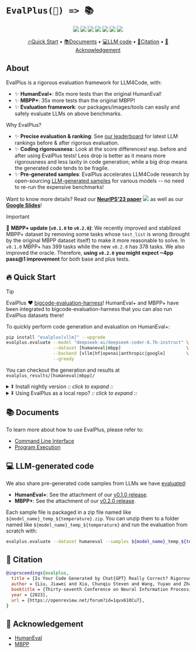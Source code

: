 # `EvalPlus(📖) => 📚`

<p align="center">
    <a href="https://evalplus.github.io/leaderboard.html"><img src="https://img.shields.io/badge/%F0%9F%8F%86-leaderboard-8A2BE2"></a>
    <a href="https://openreview.net/forum?id=1qvx610Cu7"><img src="https://img.shields.io/badge/Paper-NeurIPS'23-a55fed.svg"></a>
    <a href="https://huggingface.co/evalplus/"><img src="https://img.shields.io/badge/🤗%20Hugging%20Face-evalplus-%23ff8811.svg"></a>
    <a href="https://pypi.org/project/evalplus/"><img src="https://img.shields.io/pypi/v/evalplus?color=g"></a>
    <a href="https://pepy.tech/project/evalplus"><img src="https://static.pepy.tech/badge/evalplus"></a>
    <a href="https://hub.docker.com/r/ganler/evalplus" title="Docker"><img src="https://img.shields.io/docker/image-size/ganler/evalplus"></a>
    <a href="https://github.com/evalplus/evalplus/blob/master/LICENSE"><img src="https://img.shields.io/pypi/l/evalplus"></a>
</p>

<p align="center">
    <a href="#-quick-start">🔥Quick Start</a> •
    <a href="#-documents">📚Documents</a> •
    <a href="#-llm-generated-code">💻LLM code</a> •
    <a href="#-citation">📜Citation</a> •
    <a href="#-acknowledgement">🙏Acknowledgement</a>
</p>

## About

EvalPlus is a rigorous evaluation framework for LLM4Code, with:

- ✨ **HumanEval+**: 80x more tests than the original HumanEval!
- ✨ **MBPP+**: 35x more tests than the original MBPP!
- ✨ **Evaluation framework**: our packages/images/tools can easily and safely evaluate LLMs on above benchmarks.

Why EvalPlus?

- ✨ **Precise evaluation & ranking**: See [our leaderboard](https://evalplus.github.io/leaderboard.html) for latest LLM rankings before & after rigorous evaluation.
- ✨ **Coding rigorousness**: Look at the score differences! esp. before and after using EvalPlus tests! Less drop is better as it means more rigorousness and less laxity in code generation; while a big drop means the generated code tends to be fragile.
- ✨ **Pre-generated samples**: EvalPlus accelerates LLM4Code research by open-sourcing [LLM-generated samples](#-LLM-generated-code) for various models -- no need to re-run the expensive benchmarks!

Want to know more details? Read our [**NeurIPS'23 paper**](https://openreview.net/forum?id=1qvx610Cu7) [![](https://img.shields.io/badge/Paper-NeurIPS'23-a55fed.svg)](https://openreview.net/forum?id=1qvx610Cu7) as well as our [**Google Slides**](https://docs.google.com/presentation/d/1eTxzUQG9uHaU13BGhrqm4wH5NmMZiM3nI0ezKlODxKs)!

> [!Important]
>
> 🚧 **MBPP+ update (`v0.1.0` to `v0.2.0`)**:
> We recently improved and stablized MBPP+ dataset by removing some tasks whose `test_list` is wrong (brought by the original MBPP dataset itself) to make it more reasonable to solve.
> In `v0.1.0` MBPP+ has 399 tasks while the new `v0.2.0` has 378 tasks.
> We also improved the oracle. Therefore, **using `v0.2.0` you might expect ~4pp pass@1 improvement** for both base and plus tests.

## 🔥 Quick Start

> [!Tip]
>
> EvalPlus ❤️ [bigcode-evaluation-harness](https://github.com/bigcode-project/bigcode-evaluation-harness)!
> HumanEval+ and MBPP+ have been integrated to bigcode-evaluation-harness that you can also run EvalPlus datasets there!

To quickly perform code generation and evaluation on HumanEval+:

```bash
pip install "evalplus[vllm]" --upgrade
evalplus.evaluate --model "deepseek-ai/deepseek-coder-6.7b-instruct" \
                  --dataset [humaneval|mbpp]                         \
                  --backend [vllm|hf|openai|anthropic|google]        \
                  --greedy
```

You can checkout the generation and results at `evalplus_results/[humaneval|mbpp]/`

<details><summary>⏬ Install nightly version <i>:: click to expand ::</i></summary>
<div>

```bash
pip install --upgrade "git+https://github.com/evalplus/evalplus.git"                     # without vLLM
pip install --upgrade "evalplus[vllm] @ git+https://github.com/evalplus/evalplus@master" # with vLLM
```

</div>
</details>

<details><summary>⏬ Using EvalPlus as a local repo? <i>:: click to expand ::</i></summary>
<div>

```bash
git clone https://github.com/evalplus/evalplus.git
cd evalplus
export PYTHONPATH=$PYTHONPATH:$(pwd)
pip install -r requirements.txt
```

</div>
</details>

## 📚 Documents

To learn more about how to use EvalPlus, please refer to:

- [Command Line Interface](./docs/cli.md)
- [Program Execution](./docs/execution.md)

## 💻 LLM-generated code

We also share pre-generated code samples from LLMs we have [evaluated](https://evalplus.github.io/leaderboard.html):

- **HumanEval+**: See the attachment of our [v0.1.0 release](https://github.com/evalplus/evalplus/releases/tag/v0.1.0).
- **MBPP+**: See the attachment of our [v0.2.0 release](https://github.com/evalplus/evalplus/releases/tag/v0.2.0).

Each sample file is packaged in a zip file named like `${model_name}_temp_${temperature}.zip`.
You can unzip them to a folder named like `${model_name}_temp_${temperature}` and run the evaluation from scratch with:

```bash
evalplus.evaluate --dataset humaneval --samples ${model_name}_temp_${temperature}
```

## 📜 Citation

```bibtex
@inproceedings{evalplus,
  title = {Is Your Code Generated by Chat{GPT} Really Correct? Rigorous Evaluation of Large Language Models for Code Generation},
  author = {Liu, Jiawei and Xia, Chunqiu Steven and Wang, Yuyao and Zhang, Lingming},
  booktitle = {Thirty-seventh Conference on Neural Information Processing Systems},
  year = {2023},
  url = {https://openreview.net/forum?id=1qvx610Cu7},
}
```

## 🙏 Acknowledgement

- [HumanEval](https://github.com/openai/human-eval)
- [MBPP](https://github.com/google-research/google-research/tree/master/mbpp)
